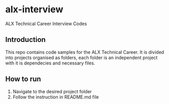 # alx-interview
ALX Technical Career Interview Codes
## Introduction
This repo contains code samples for the ALX Technical Career. It is divided into projects organised as folders, each folder is an independent project with it is dependecies and necessary files.

## How to run
1. Navigate to the desired project folder
3. Follow the instruction in README.md file
